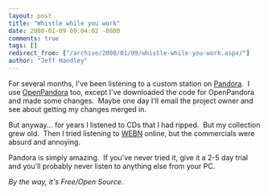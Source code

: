 ```yaml
---
layout: post
title: "Whistle while you work"
date: 2008-01-09 09:04:02 -0800
comments: true
tags: []
redirect_from: ["/archive/2008/01/09/whistle-while-you-work.aspx/"]
author: "Jeff Handley"
---
```

<!-- more -->
<p>For several months, I've been listening to a custom station on <a href="http://www.pandora.com/" target="_blank">Pandora</a>.  I use <a href="http://openpandora.googlepages.com/" target="_blank">OpenPandora</a> too, except I've downloaded the code for OpenPandora and made some changes.  Maybe one day I'll email the project owner and see about getting my changes merged in.</p>  <p>But anyway... for years I listened to CDs that I had ripped.  But my collection grew old.  Then I tried listening to <a href="http://www.webn.com" target="_blank">WEBN</a> online, but the commercials were absurd and annoying.</p>  <p>Pandora is simply amazing.  If you've never tried it, give it a 2-5 day trial and you'll probably never listen to anything else from your PC.</p>  <p><em>By the way, it's Free/Open Source.</em></p>

